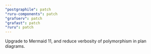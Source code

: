 ```yaml
---
"postgraphile": patch
"ruru-components": patch
"grafserv": patch
"grafast": patch
"ruru": patch
---
```


Upgrade to Mermaid 11, and reduce verbosity of polymorphism in plan diagrams.
